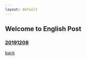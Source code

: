 ```yaml
---
layout: default
---
```


## Welcome to English Post

### [20191208](./posts/english/20191208.html)


[back](./)

